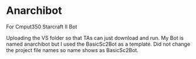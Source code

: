 # Anarchibot
For Cmput350 Starcraft II Bot

Uploading the VS folder so that TAs can just download and run.
My Bot is named anarchibot but I used the BasicSc2Bot as a template.
Did not change the project file names so name shows as BasicSc2Bot.
